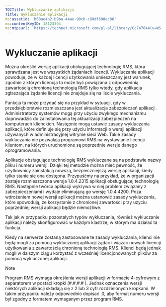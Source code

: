 ```yaml
---
TOCTitle: Wykluczanie aplikacji
Title: Wykluczanie aplikacji
ms:assetid: 'b68ae4b2-b9ba-44ae-90cb-c88df600ec86'
ms:contentKeyID: 18123394
ms:mtpsurl: 'https://technet.microsoft.com/pl-pl/library/Cc747644(v=WS.10)'
---
```


Wykluczanie aplikacji
=====================

Można określić wersję aplikacji obsługującej technologię RMS, która sprawdzana jest we wszystkich żądaniach licencji. Wykluczanie aplikacji powoduje, że w każdej licencji użytkowania umieszczany jest warunek, zgodnie z którym licencja ta może być powiązana z odpowiednią zawartością chronioną technologią RMS tylko wtedy, gdy aplikacja zgłaszająca żądanie licencji nie znajduje się na liście wykluczania.

Funkcja ta może przydać się na przykład w sytuacji, gdy w przedsiębiorstwie rozmieszczana jest aktualizacja zabezpieczeń aplikacji. Administratorzy systemów mogą przy użyciu zwykłego mechanizmu doprowadzić do zainstalowania tej aktualizacji zabezpieczeń na komputerach klienckich. Następnie mogą ustawić zasady wykluczania aplikacji, które definiuje się przy użyciu informacji o wersji aplikacji używanych w administracyjnej witrynie sieci Web. Takie zasady wykluczania nie pozwalają programowi RMS na wystawianie licencji klientom, na których uruchomione są poprzednie wersje danego oprogramowania.

Aplikacje obsługujące technologię RMS wykluczane są na podstawie nazwy pliku i numeru wersji. Dzięki tej metodzie można mieć pewność, że użytkownicy zainstalują nowszą, bezpieczniejszą wersję aplikacji, kiedy tylko stanie się ona dostępna. Przypuśćmy na przykład, że w organizacji zostaje rozmieszczona wersja 1.0.4.2315 aplikacji obsługującej technologię RMS. Następnie twórca aplikacji wykrywa w niej problem związany z zabezpieczeniami i wydaje eliminującą go wersję 1.0.4.4200. Poza wdrożeniem nowej wersji aplikacji można ustanowić zasady wykluczania, które spowodują, że korzystanie z chronionej zawartości przy użyciu poprzedniej wersji aplikacji będzie niemożliwe.

Tak jak w przypadku pozostałych typów wykluczania, również wykluczanie aplikacji należy skonfigurować w każdym klastrze, w którym ma działać ta funkcja.

Kiedy na serwerze zostaną zastosowane te zasady wykluczania, klienci nie będą mogli za pomocą wykluczonej aplikacji żądać i wiązać nowych licencji użytkowania z zawartością chronioną technologią RMS. Klienci będą jednak mogli w dalszym ciągu korzystać z wcześniej licencjonowanych plików za pomocą wykluczonej aplikacji.

> [!note]  
> Program RMS wymaga określenia wersji aplikacji w formacie 4-cyfrowym z separatorem w postaci kropki (\#.\#.\#.\# ). Jednak oznaczenia wersji niektórych aplikacji składają się z 2 lub 3 cyfr rozdzielonych kropkami. W takim przypadku należy odpowiednio dopisać .0, aby format numeru wersji był zgodny z formatem wymaganym przez program RMS. 
